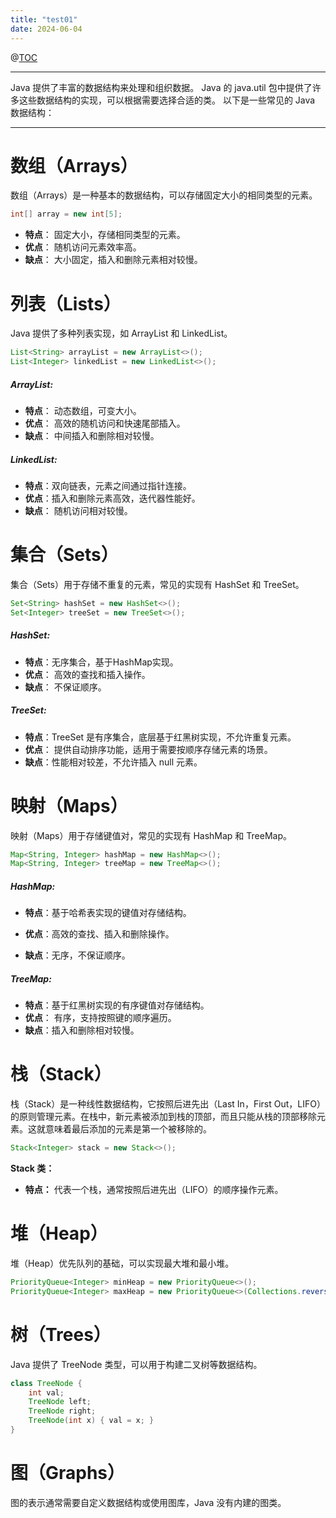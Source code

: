 ```yaml
---
title: "test01"
date: 2024-06-04
---
```

@[TOC](文章目录)

---
Java 提供了丰富的数据结构来处理和组织数据。
Java 的 java.util 包中提供了许多这些数据结构的实现，可以根据需要选择合适的类。
以下是一些常见的 Java 数据结构：

---



# 数组（Arrays）
数组（Arrays）是一种基本的数据结构，可以存储固定大小的相同类型的元素。
```java
int[] array = new int[5];
```
 - **特点**： 固定大小，存储相同类型的元素。
 - **优点**： 随机访问元素效率高。
 - **缺点**： 大小固定，插入和删除元素相对较慢。

# 列表（Lists）
Java 提供了多种列表实现，如 ArrayList 和 LinkedList。
```java
List<String> arrayList = new ArrayList<>();
List<Integer> linkedList = new LinkedList<>();
```
##### ArrayList:
- **特点**： 动态数组，可变大小。
 - **优点**： 高效的随机访问和快速尾部插入。
 - **缺点**：  中间插入和删除相对较慢。
##### LinkedList:
- **特点**：双向链表，元素之间通过指针连接。
 - **优点**：插入和删除元素高效，迭代器性能好。
 - **缺点**： 随机访问相对较慢。
# 集合（Sets）
集合（Sets）用于存储不重复的元素，常见的实现有 HashSet 和 TreeSet。

```java
Set<String> hashSet = new HashSet<>();
Set<Integer> treeSet = new TreeSet<>();
```
##### HashSet:
- **特点**：无序集合，基于HashMap实现。
 - **优点**： 高效的查找和插入操作。
 - **缺点**： 不保证顺序。
##### TreeSet:
- **特点**：TreeSet 是有序集合，底层基于红黑树实现，不允许重复元素。
 - **优点**： 提供自动排序功能，适用于需要按顺序存储元素的场景。
 - **缺点**：性能相对较差，不允许插入 null 元素。
# 映射（Maps）
映射（Maps）用于存储键值对，常见的实现有 HashMap 和 TreeMap。

```java
Map<String, Integer> hashMap = new HashMap<>();
Map<String, Integer> treeMap = new TreeMap<>();
```
##### HashMap:
- **特点**：基于哈希表实现的键值对存储结构。

 - **优点**：高效的查找、插入和删除操作。
 - **缺点**：无序，不保证顺序。
##### TreeMap:
- **特点**：基于红黑树实现的有序键值对存储结构。
 - **优点**： 有序，支持按照键的顺序遍历。
 - **缺点**：插入和删除相对较慢。
# 栈（Stack）
栈（Stack）是一种线性数据结构，它按照后进先出（Last In，First Out，LIFO）的原则管理元素。在栈中，新元素被添加到栈的顶部，而且只能从栈的顶部移除元素。这就意味着最后添加的元素是第一个被移除的。
```java
Stack<Integer> stack = new Stack<>();
```
 **Stack 类：**
 - **特点：** 代表一个栈，通常按照后进先出（LIFO）的顺序操作元素。
# 堆（Heap）
堆（Heap）优先队列的基础，可以实现最大堆和最小堆。
```java
PriorityQueue<Integer> minHeap = new PriorityQueue<>();
PriorityQueue<Integer> maxHeap = new PriorityQueue<>(Collections.reverseOrder());
```
# 树（Trees）
Java 提供了 TreeNode 类型，可以用于构建二叉树等数据结构。
```java
class TreeNode {
    int val;
    TreeNode left;
    TreeNode right;
    TreeNode(int x) { val = x; }
}
```
# 图（Graphs）

图的表示通常需要自定义数据结构或使用图库，Java 没有内建的图类。
